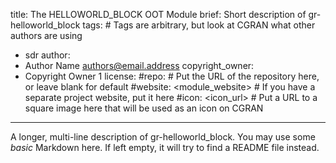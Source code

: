 title: The HELLOWORLD_BLOCK OOT Module
brief: Short description of gr-helloworld_block
tags: # Tags are arbitrary, but look at CGRAN what other authors are using
  - sdr
author:
  - Author Name <authors@email.address>
copyright_owner:
  - Copyright Owner 1
license:
#repo: # Put the URL of the repository here, or leave blank for default
#website: <module_website> # If you have a separate project website, put it here
#icon: <icon_url> # Put a URL to a square image here that will be used as an icon on CGRAN
---
A longer, multi-line description of gr-helloworld_block.
You may use some *basic* Markdown here.
If left empty, it will try to find a README file instead.

